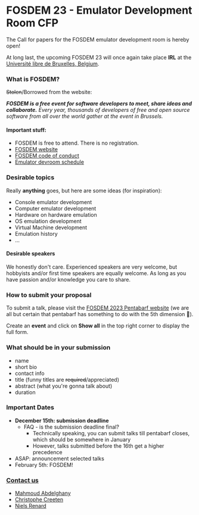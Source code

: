 # FOSDEM 23 - Emulator Development Room CFP
The Call for papers for the FOSDEM emulator development room is hereby open!

At long last, the upcoming FOSDEM 23 will once again take place **IRL** at the [Université libre de Bruxelles, Belgium](https://fosdem.org/2023/practical/transportation/).

### What is FOSDEM?
~~Stolen~~/Borrowed from the website:

_**FOSDEM is a free event for software developers to meet, share ideas and collaborate.**
Every year, thousands of developers of free and open source software from all over the world gather at the event in Brussels._ 


#### Important stuff:
- FOSDEM is free to attend. There is no registration.
- [FOSDEM website](https://fosdem.org/)
- [FOSDEM code of conduct](https://fosdem.org/2023/practical/conduct/)
- [Emulator devroom schedule](https://fosdem.org/2023/schedule/track/emulator_development/)

### Desirable topics
Really **anything** goes, but here are some ideas (for inspiration):
- Console emulator development
- Computer emulator development
- Hardware on hardware emulation
- OS emulation development
- Virtual Machine development
- Emulation history
- ...

#### Desirable speakers
We honestly don't care. Experienced speakers are very welcome, but hobbyists and/or first time speakers are equally welcome. As long as you have passion and/or knowledge you care to share.

### How to submit your proposal
To submit a talk, please visit the [FOSDEM 2023 Pentabarf website](https://penta.fosdem.org/submission/FOSDEM23) (we are all but certain that pentabarf has something to do with the 5th dimension 🍎).

Create an **event** and click on **Show all** in the top right corner to display the full form.

### What should be in your submission
- name
- short bio
- contact info
- title (funny titles are ~~required~~/appreciated)
- abstract (what you're gonna talk about)
- duration

### Important Dates
- **December 15th: submission deadline**
  - FAQ - is the submission deadline final?
    - Technically speaking, you can submit talks till pentabarf closes, which should be somewhere in January
    - However, talks submitted before the 16th get a higher precedence
- ASAP: announcement selected talks
- February 5th: FOSDEM!

### [Contact us](mailto:emulator-devroom-manager@fosdem.org)
- [Mahmoud Abdelghany](https://twitter.com/blackbeard0x14e)
- [Christophe Creeten](mailto:christophecreeten@hotmail.com)
- [Niels Renard](https://twitter.com/nielsrenard)
